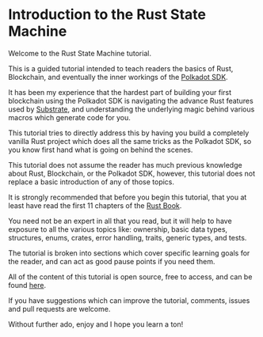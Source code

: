 # Introduction to the Rust State Machine

Welcome to the Rust State Machine tutorial.

This is a guided tutorial intended to teach readers the basics of Rust, Blockchain, and eventually the inner workings of the [Polkadot SDK](https://github.com/paritytech/polkadot-sdk).

It has been my experience that the hardest part of building your first blockchain using the Polkadot SDK is navigating the advance Rust features used by [Substrate](https://github.com/paritytech/polkadot-sdk/tree/master/substrate), and understanding the underlying magic behind various macros which generate code for you.

This tutorial tries to directly address this by having you build a completely vanilla Rust project which does all the same tricks as the Polkadot SDK, so you know first hand what is going on behind the scenes.

This tutorial does not assume the reader has much previous knowledge about Rust, Blockchain, or the Polkadot SDK, however, this tutorial does not replace a basic introduction of any of those topics.

It is strongly recommended that before you begin this tutorial, that you at least have read the first 11 chapters of the [Rust Book](https://doc.rust-lang.org/book/).

You need not be an expert in all that you read, but it will help to have exposure to all the various topics like: ownership, basic data types, structures, enums, crates, error handling, traits, generic types, and tests.

The tutorial is broken into sections which cover specific learning goals for the reader, and can act as good pause points if you need them.

All of the content of this tutorial is open source, free to access, and can be found [here](https://github.com/shawntabrizi/rust-state-machine).

If you have suggestions which can improve the tutorial, comments, issues and pull requests are welcome.

Without further ado, enjoy and I hope you learn a ton!
